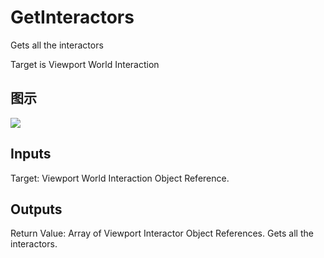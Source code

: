 # GetInteractors

Gets all the interactors

Target is Viewport World Interaction

## 图示

![]($-20221218-21253557.png)

## Inputs

Target: Viewport World Interaction Object Reference.  

## Outputs

Return Value: Array of Viewport Interactor Object References. Gets all the interactors.

